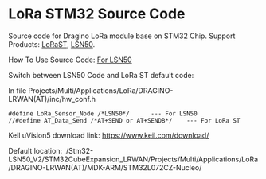 LoRa STM32 Source Code
===============
Source code for Dragino LoRa module base on STM32 Chip. 
Support Products: [LoRaST](http://www.dragino.com/products/lora/item/127-lora-st.html), [LSN50](http://www.dragino.com/products/lora/item/128-lsn50.html).

How To Use Source Code: [For LSN50](http://wiki.dragino.com/index.php?title=LoRa_Sensor_Node-LSN50#Program_LSN50)

Switch between LSN50 Code and LoRa ST default code:

In file Projects/Multi/Applications/LoRa/DRAGINO-LRWAN(AT)/inc/hw_conf.h

    #define LoRa_Sensor_Node /*LSN50*/      --- For LSN50
    //#define AT_Data_Send /*AT+SEND or AT+SENDB*/    --- For LoRa ST

Keil uVision5 download link:
https://www.keil.com/download/

Default location:
./Stm32-LSN50_V2/STM32CubeExpansion_LRWAN/Projects/Multi/Applications/LoRa/DRAGINO-LRWAN(AT)/MDK-ARM/STM32L072CZ-Nucleo/
	
	





